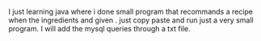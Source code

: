 I just learning java where i done small program that recommands a recipe when the ingredients and given .
just copy paste and run just a very small program.
I will add the mysql queries through a txt file.
